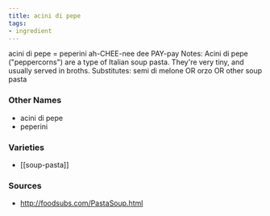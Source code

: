 ```yaml
---
title: acini di pepe
tags:
- ingredient
---
```

acini di pepe = peperini ah-CHEE-nee dee PAY-pay Notes: Acini di pepe ("peppercorns") are a type of Italian soup pasta. They're very tiny, and usually served in broths. Substitutes: semi di melone OR orzo OR other soup pasta

### Other Names

* acini di pepe
* peperini

### Varieties

* [[soup-pasta]]

### Sources
* http://foodsubs.com/PastaSoup.html
